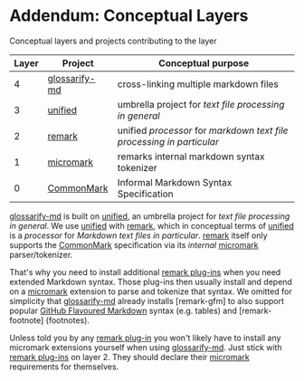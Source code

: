 # Addendum: Conceptual Layers

Conceptual layers and projects contributing to the layer

| Layer |     Project     |                          Conceptual purpose                           |
| ----- | --------------- | --------------------------------------------------------------------- |
| 4     | [glossarify-md] | cross-linking multiple markdown files                                 |
| 3     | [unified]       | umbrella project for *text file processing in general*                |
| 2     | [remark]        | unified *processor* for *markdown text file processing in particular* |
| 1     | [micromark]     | remarks internal markdown syntax tokenizer                            |
| 0     | [CommonMark]    | Informal Markdown Syntax Specification                                |

[glossarify-md] is built on [unified], an umbrella project for *text file processing in general*. We use [unified] with [remark], which in conceptual terms of [unified] is a *processor* for *Markdown text files in particular*. [remark] itself only supports the [CommonMark] specification via its *internal* [micromark] parser/tokenizer.

That's why you need to install additional [remark plug-ins][remark-plugins] when you need extended Markdown syntax. Those plug-ins then usually install and depend on a [micromark] extension to parse and tokenize that syntax. We omitted for simplicity that [glossarify-md] already installs [remark-gfm] to also support popular [GitHub Flavoured Markdown][GFM] syntax (e.g. tables) and [remark-footnote] (footnotes).

Unless told you by any [remark plug-in][remark-plugins] you won't likely have to install any micromark extensions yourself when using [glossarify-md]. Just stick with [remark plug-ins][remark-plugins] on layer 2. They should declare their [micromark] requirements for themselves.


[glossarify-md]: https://github.com/about-code/glossarify-md
[micromark]: https://github.com/micromark/
[remark]: https://github.com/remarkjs/remark
[remark-plugins]: https://github.com/remarkjs/awesome-remark
[unified]: https://unifiedjs.com
[CommonMark]: https://commonmark.org
[GFM]: https://github.github.com/gfm/
[remark-footnotes]: https://npmjs.com/package/remark-footnotes
